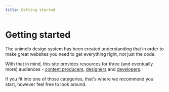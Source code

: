 ```yaml
---
title: Getting started
---
```


# Getting started

The unimelb design system has been created understanding that in order to make great websites you need to get everything right, not just the code. 

With that in mind, this site provides resources for three (and eventually more) audiences - [content producers](/content_creators), [designers](/designers) and [developers](/developers). 

If you fit into one of those categories, that's where we recommend you start, however feel free to look around.


